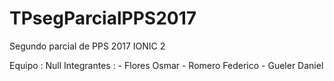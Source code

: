 # TPsegParcialPPS2017
Segundo parcial de PPS 2017 IONIC 2

Equipo : Null
Integrantes :
    - Flores Osmar
    - Romero Federico
    - Gueler Daniel